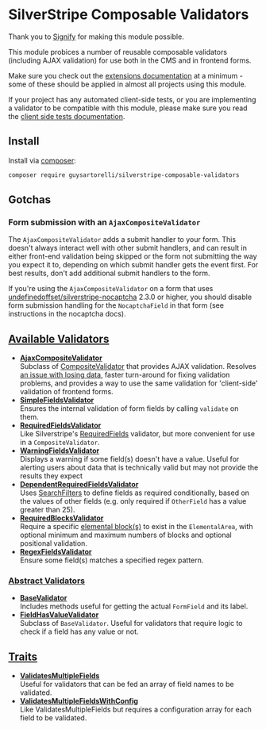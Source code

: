 # SilverStripe Composable Validators

Thank you to [Signify](https://github.com/signify-nz) for making this module possible.

This module probices a number of reusable composable validators (including AJAX validation) for use both in the CMS and in frontend forms.

Make sure you check out the [extensions documentation](docs/en/02-extensions.md) at a minimum - some of these should be applied in almost all projects using this module.

If your project has any automated client-side tests, or you are implementing a validator to be compatible with this module, please make sure you read the [client side tests documentation](docs/en/03-client-side-tests.md).

## Install

Install via [composer](https://getcomposer.org):

```bash
composer require guysartorelli/silverstripe-composable-validators
```

## Gotchas

### Form submission with an `AjaxCompositeValidator`

The `AjaxCompositeValidator` adds a submit handler to your form. This doesn't always interact well with other submit handlers, and can result in either front-end validation being skipped or the form not submitting the way you expect it to, depending on which submit handler gets the event first. For best results, don't add additional submit handlers to the form.

If you're using the `AjaxCompositeValidator` on a form that uses [undefinedoffset/silverstripe-nocaptcha](https://github.com/UndefinedOffset/silverstripe-nocaptcha) 2.3.0 or higher, you should disable form submission handling for the `NocaptchaField` in that form (see instructions in the nocaptcha docs).

## [Available Validators](docs/en/01-validators.md)

- **[AjaxCompositeValidator](docs/en/01-validators.md#ajaxcompositevalidator)**  
Subclass of [CompositeValidator](https://api.silverstripe.org/4/SilverStripe/Forms/CompositeValidator.html) that provides AJAX validation. Resolves [an issue with losing data](https://github.com/silverstripe/silverstripe-elemental/issues/764), faster turn-around for fixing validation problems, and provides a way to use the same validation for 'client-side' validation of frontend forms.
- **[SimpleFieldsValidator](docs/en/01-validators.md#simplefieldsvalidator)**  
Ensures the internal validation of form fields by calling `validate` on them.
- **[RequiredFieldsValidator](docs/en/01-validators.md#requiredfieldsvalidator)**  
Like Silverstripe's [RequiredFields](https://api.silverstripe.org/4/SilverStripe/Forms/RequiredFields.html) validator, but more convenient for use in a `CompositeValidator`.
- **[WarningFieldsValidator](docs/en/01-validators.md#warningfieldsvalidator)**  
Displays a warning if some field(s) doesn't have a value. Useful for alerting users about data that is technically valid but may not provide the results they expect
- **[DependentRequiredFieldsValidator](docs/en/01-validators.md#dependentrequiredfieldsvalidator)**  
Uses [SearchFilters](https://docs.silverstripe.org/en/4/developer_guides/model/searchfilters/) to define fields as required conditionally, based on the values of other fields (e.g. only required if `OtherField` has a value greater than 25).
- **[RequiredBlocksValidator](docs/en/01-validators.md#requiredblocksvalidator)**  
Require a specific [elemental block(s)](https://github.com/silverstripe/silverstripe-elemental) to exist in the `ElementalArea`, with optional minimum and maximum numbers of blocks and optional positional validation.
- **[RegexFieldsValidator](docs/en/01-validators.md#regexfieldsvalidator)**  
Ensure some field(s) matches a specified regex pattern.

### [Abstract Validators](docs/en/01-validators.md#abstract-validators)

- **[BaseValidator](docs/en/01-validators.md#basevalidator)**  
Includes methods useful for getting the actual `FormField` and its label.
- **[FieldHasValueValidator](docs/en/01-validators.md#fieldhasvaluevalidator)**  
Subclass of `BaseValidator`. Useful for validators that require logic to check if a field has any value or not.

## [Traits](docs/en/01-validators.md#traits)

- **[ValidatesMultipleFields](docs/en/01-validators.md#validatesmultiplefields)**  
Useful for validators that can be fed an array of field names to be validated.
- **[ValidatesMultipleFieldsWithConfig](docs/en/01-validators.md#validatesmultiplefieldswithconfig)**  
Like ValidatesMultipleFields but requires a configuration array for each field to be validated.
